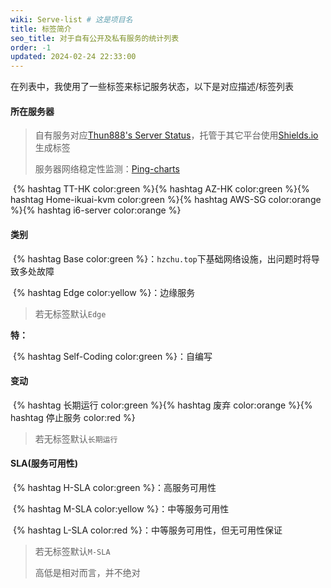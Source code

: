```yaml
---
wiki: Serve-list # 这是项目名
title: 标签简介
seo_title: 对于自有公开及私有服务的统计列表
order: -1
updated: 2024-02-24 22:33:00
---
```


在列表中，我使用了一些标签来标记服务状态，以下是对应描述/标签列表

#### 所在服务器

> 自有服务对应[Thun888's Server Status](https://monitor.hzchu.top/)，托管于其它平台使用[Shields.io](https://shields.io/)生成标签
>
> 服务器网络稳定性监测：[Ping-charts](https://pingchart.hzchu.top:60181/)

​	{% hashtag TT-HK color:green %}{% hashtag AZ-HK color:green %}{% hashtag Home-ikuai-kvm color:green %}{% hashtag AWS-SG color:orange %}{% hashtag i6-server color:orange %}

#### 类别

​	{% hashtag Base color:green %}：`hzchu.top`下基础网络设施，出问题时将导致多处故障

​	{% hashtag Edge color:yellow %}：边缘服务

> 若无标签默认`Edge `

**特：**

​	{% hashtag Self-Coding color:green %}：自编写

#### 变动

​	{% hashtag 长期运行 color:green %}{% hashtag 废弃 color:orange %}{% hashtag 停止服务 color:red %}

> 若无标签默认`长期运行 `

#### SLA(服务可用性)

​	{% hashtag H-SLA color:green %}：高服务可用性

​	{% hashtag M-SLA color:yellow %}：中等服务可用性

​	{% hashtag L-SLA color:red %}：中等服务可用性，但无可用性保证

> 若无标签默认`M-SLA`
>
> 高低是相对而言，并不绝对